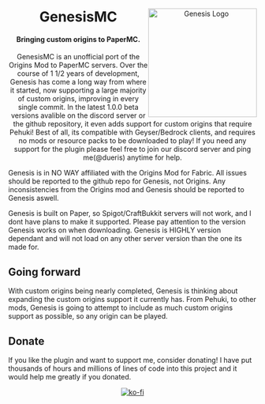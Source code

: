 <div align="center">
<img src="https://cdn.modrinth.com/data/snPhmGDK/a81fa7a90dace812d92e0714aee59b4a6f9e9669.png" alt="Genesis Logo" width="220" style="
    float: right;
">

# GenesisMC
<h4>Bringing custom origins to PaperMC.</h4>
<p></p>
<p></p>
<p>GenesisMC is an unofficial port of the Origins Mod to PaperMC servers. Over the course of 1 1/2 years of development, Genesis has come a long way from where it started, now supporting a large majority of custom origins, improving in every single commit. In the latest 1.0.0 beta versions avalible on the discord server or the github repository, it even adds support for custom origins that require Pehuki! Best of all, its compatible with Geyser/Bedrock clients, and requires no mods or resource packs to be downloaded to play! If you need any support for the plugin please feel free to join our discord server and ping me(@dueris) anytime for help.</p>
<p align="left">Genesis is in NO WAY affiliated with the Origins Mod for Fabric. All issues should be reported to the github repo for Genesis, not Origins. Any inconsistencies from the Origins mod and Genesis should be reported to Genesis aswell.</p>
<p align="left">Genesis is built on Paper, so Spigot/CraftBukkit servers will not work, and I dont have plans to make it supported. Please pay attention to the version Genesis works on when downloading. Genesis is HIGHLY version dependant and will not load on any other server version than the one its made for.</p>
<h2 align="left"><strong font-size="202px">Going forward</strong></h2>
<p align="left">With custom origins being nearly completed, Genesis is thinking about expanding the custom origins support it currently has. From Pehuki, to other mods, Genesis is going to attempt to include as much custom origins support as possible, so any origin can be played.</p>
<h2 align="left"><strong font-size="202px">Donate</strong></h2>
<p align="left">If you like the plugin and want to support me, consider donating! I have put thousands of hours and millions of lines of code into this project and it would help me greatly if you donated.</p>

[![ko-fi](https://ko-fi.com/img/githubbutton_sm.svg)](https://ko-fi.com/V7V4O31UU)

</div>
